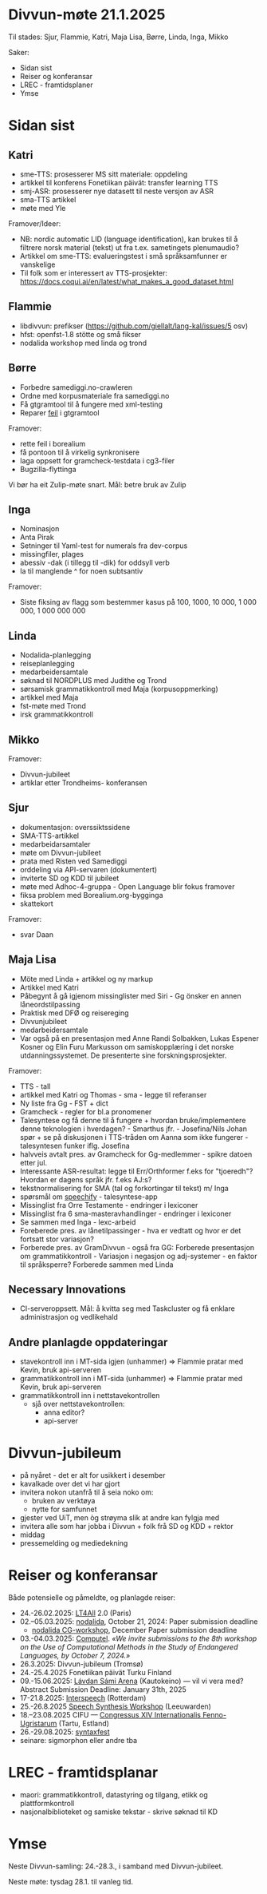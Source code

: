 # Divvun-møte 21.1.2025

Til stades: Sjur, Flammie, Katri, Maja Lisa, Børre, Linda, Inga, Mikko

Saker:

- Sidan sist
- Reiser og konferansar
- LREC - framtidsplaner
- Ymse

# Sidan sist

## Katri

- sme-TTS: prosesserer MS sitt materiale: oppdeling
- artikkel til konferens Fonetiikan päivät: transfer learning TTS
- smj-ASR: prosesserer nye datasett til neste versjon av ASR
- sma-TTS artikkel
- møte med Yle 

Framover/Ideer:

- NB: nordic automatic LID (language
  identification), kan brukes til å filtrere norsk
  material (tekst) ut fra t.ex. sametingets
  plenumaudio?
- Artikkel om sme-TTS: evalueringstest i små språksamfunner er vanskelige
- Til folk som er interessert av TTS-prosjekter: <https://docs.coqui.ai/en/latest/what_makes_a_good_dataset.html>

## Flammie

- libdivvun: prefikser (<https://github.com/giellalt/lang-kal/issues/5> osv)
- hfst: openfst-1.8 stötte og små fikser
- nodalida workshop med linda og trond

## Børre

- Forbedre samediggi.no-crawleren
- Ordne med korpusmateriale fra samediggi.no
- Få gtgramtool til å fungere med xml-testing
- Reparer [feil](https://github.com/divvun/GiellaLTGramTools/issues/3) i gtgramtool

Framover:

- rette feil i borealium
- få pontoon til å virkelig synkronisere
- laga oppsett for gramcheck-testdata i cg3-filer
- Bugzilla-flyttinga

Vi bør ha eit Zulip-møte snart. Mål: betre bruk av Zulip

## Inga

- Nominasjon
- Anta Pirak
- Setninger til Yaml-test for numerals fra dev-corpus
- missingfiler, plages
- abessiv -dak (i tillegg til -dik) for oddsyll verb
- la til manglende ^ for noen subtsantiv

Framover:
- Siste fiksing av flagg som bestemmer kasus på 100, 1000, 10 000, 1 000 000, 1 000 000 000

## Linda

- Nodalida-planlegging
- reiseplanlegging
- medarbeidersamtale
- søknad til NORDPLUS med Judithe og Trond
- sørsamisk grammatikkontroll med Maja (korpusoppmerking)
- artikkel med Maja
- fst-møte med Trond
- irsk grammatikkontroll

## Mikko

Framover:

- Divvun-jubileet
- artiklar etter Trondheims- konferansen

## Sjur

- dokumentasjon: overssiktssidene
- SMA-TTS-artikkel
- medarbeidarsamtaler
- møte om Divvun-jubileet
- prata med Risten ved Samediggi
- orddeling via API-servaren (dokumentert)
- inviterte SD og KDD til jubileet
- møte med Adhoc-4-gruppa - Open Language blir fokus framover
- fiksa problem med Borealium.org-bygginga
- skattekort

Framover:
- svar Daan

## Maja Lisa

- Möte med Linda + artikkel og ny markup
- Artikkel med Katri
- Påbegynt å gå igjenom missinglister med Siri - Gg önsker en annen låneordstilpassing
- Praktisk med DFØ og reisereging
- Divvunjubileet
- medarbeidersamtale
- Var også på en presentasjon med Anne Randi Solbakken, Lukas Espener Kosner og Elin Furu Markusson om samiskopplæring i det norske utdanningssystemet. De presenterte sine forskningsprosjekter.

Framover:
- TTS - tall
- artikkel med Katri og Thomas - sma - legge til referanser
- Ny liste fra Gg - FST + dict
- Gramcheck - regler for bl.a pronomener
- Talesyntese og få denne til å fungere + hvordan bruke/implementere denne teknologien  i hverdagen? - Smarthus jfr. - Josefina/Nils Johan spør + se på diskusjonen i TTS-tråden om Aanna som ikke fungerer - talesyntesen funker iflg. Josefina
- halvveis avtalt pres. av Gramcheck for Gg-medlemmer - spikre datoen etter jul. 
- Interessante ASR-resultat: legge til Err/Orthformer f.eks for "tjoeredh"? Hvordan er dagens språk jfr. f.eks AJ:s? 
- tekstnormalisering for SMA (tal og forkortingar til tekst) m/ Inga 
- spørsmål om [speechify](https://speechify.com) - talesyntese-app
- Missinglist fra Orre Testamente  - endringer i lexiconer
- Missinglist fra 6 sma-masteravhandlinger - endringer i lexiconer
- Se sammen med Inga - lexc-arbeid
- Foreberede pres. av lånetilpassinger - hva er vedtatt og hvor er det fortsatt stor variasjon? 
- Forberede pres. av GramDivvun - også fra GG: Forberede presentasjon om grammatikkontroll - Variasjon i negasjon og adj-systemer - en faktor til språksperre? Forberede sammen med Linda

## Necessary Innovations

- CI-serveroppsett. Mål: å kvitta seg med Taskcluster og få enklare administrasjon og vedlikehald

## Andre planlagde oppdateringar

- stavekontroll inn i MT-sida igjen (unhammer) => Flammie pratar med Kevin, bruk api-serveren
- grammatikkontroll inn i MT-sida (unhammer) => Flammie pratar med Kevin, bruk api-serveren
- grammatikkontroll inn i nettstavekontrollen
    - sjå over nettstavekontrollen:
        - anna editor?
        - api-server

# Divvun-jubileum

- på nyåret - det er alt for usikkert i desember
- kavalkade over det vi har gjort
- invitera nokon utanfrå til å seia noko om:
    - bruken av verktøya
    - nytte for samfunnet
- gjester ved UiT, men òg strøyma slik at andre kan fylgja med
- invitera alle som har jobba i Divvun + folk frå SD og KDD + rektor
- middag
- pressemelding og mediedekning

# Reiser og konferansar

Både potensielle og påmeldte, og planlagde reiser:

- 24.-26.02.2025: [LT4All](https://www.lt4all2025.eu/) 2.0 (Paris)
- 02.–05.03.2025: [nodalida](https://www.nodalida-bhlt2025.eu/conference), October 21, 2024: Paper submission deadline
    - [nodalida CG-workshop](https://divvungiellatekno.github.io/giellalt.uit.no/events/2025-cg/), December Paper submission deadline
- 03.-04.03.2025: [Computel](https://computel-workshop.org/computel-8/). _«We invite submissions to the 8th workshop on the Use of Computational Methods in the Study of Endangered Languages, by October 7, 2024.»_
- 26.3.2025: Divvun-jubileum (Tromsø)
- 24.-25.4.2025 Fonetiikan päivät Turku Finland
- 09.-15.06.2025: [Lávdan Sámi Arena](https://lavdansamiarena.com/en/home/) (Kautokeino) — vil vi vera med? Abstract Submission Deadline: January 31th, 2025
- 17-21.8.2025: [Interspeech](https://www.interspeech2025.org/home) (Rotterdam)
- 25.-26.8.2025 [Speech Synthesis Workshop](https://blogs.helsinki.fi/ssw13-2025/) (Leeuwarden)
- 18.–23.08.2025 CIFU — [Congressus XIV Internationalis Fenno-Ugristarum](https://cifu14.ut.ee/symposium-b12/) (Tartu, Estland)
- 26.-29.08.2025: [syntaxfest](https://syntaxfest.github.io/syntaxfest25/)
- seinare: sigmorphon eller andre tba

# LREC - framtidsplanar

- maori: grammatikkontroll, datastyring og tilgang, etikk og plattformkontroll
- nasjonalbiblioteket og samiske tekstar - skrive søknad til KD

# Ymse

Neste Divvun-samling: 24.-28.3., i samband med Divvun-jubileet.

Neste møte: tysdag 28.1. til vanleg tid.
